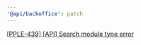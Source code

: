 ```yaml
---
'@api/backoffice': patch
---
```


[[PPLE-439] [API] Search module type error](https://linear.app/snts/issue/PPLE-439/api-search-module-type-error)
